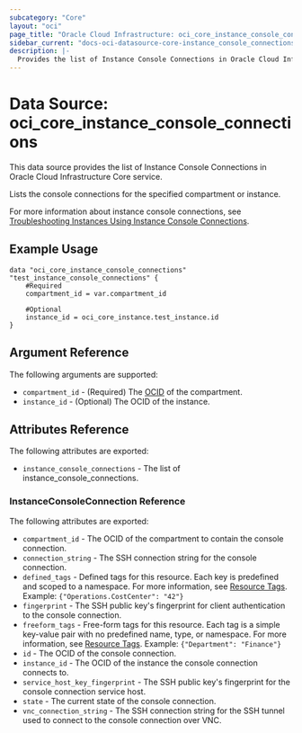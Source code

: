 ```yaml
---
subcategory: "Core"
layout: "oci"
page_title: "Oracle Cloud Infrastructure: oci_core_instance_console_connections"
sidebar_current: "docs-oci-datasource-core-instance_console_connections"
description: |-
  Provides the list of Instance Console Connections in Oracle Cloud Infrastructure Core service
---
```


# Data Source: oci_core_instance_console_connections
This data source provides the list of Instance Console Connections in Oracle Cloud Infrastructure Core service.

Lists the console connections for the specified compartment or instance.

For more information about instance console connections, see [Troubleshooting Instances Using Instance Console Connections](https://docs.cloud.oracle.com/iaas/Content/Compute/References/serialconsole.htm).


## Example Usage

```hcl
data "oci_core_instance_console_connections" "test_instance_console_connections" {
	#Required
	compartment_id = var.compartment_id

	#Optional
	instance_id = oci_core_instance.test_instance.id
}
```

## Argument Reference

The following arguments are supported:

* `compartment_id` - (Required) The [OCID](https://docs.cloud.oracle.com/iaas/Content/General/Concepts/identifiers.htm) of the compartment.
* `instance_id` - (Optional) The OCID of the instance.


## Attributes Reference

The following attributes are exported:

* `instance_console_connections` - The list of instance_console_connections.

### InstanceConsoleConnection Reference

The following attributes are exported:

* `compartment_id` - The OCID of the compartment to contain the console connection.
* `connection_string` - The SSH connection string for the console connection.
* `defined_tags` - Defined tags for this resource. Each key is predefined and scoped to a namespace. For more information, see [Resource Tags](https://docs.cloud.oracle.com/iaas/Content/General/Concepts/resourcetags.htm).  Example: `{"Operations.CostCenter": "42"}` 
* `fingerprint` - The SSH public key's fingerprint for client authentication to the console connection.
* `freeform_tags` - Free-form tags for this resource. Each tag is a simple key-value pair with no predefined name, type, or namespace. For more information, see [Resource Tags](https://docs.cloud.oracle.com/iaas/Content/General/Concepts/resourcetags.htm).  Example: `{"Department": "Finance"}` 
* `id` - The OCID of the console connection.
* `instance_id` - The OCID of the instance the console connection connects to.
* `service_host_key_fingerprint` - The SSH public key's fingerprint for the console connection service host.
* `state` - The current state of the console connection.
* `vnc_connection_string` - The SSH connection string for the SSH tunnel used to connect to the console connection over VNC. 

